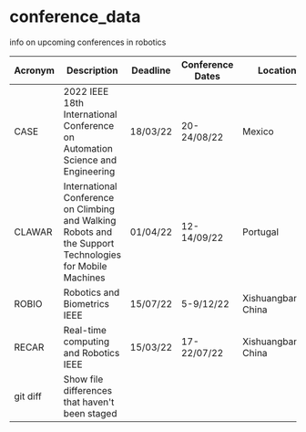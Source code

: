 # conference_data
info on upcoming conferences in robotics

| Acronym | Description | Deadline | Conference Dates | Location | Link |
| --- | --- | --- | --- | --- | --- |
| CASE | 2022 IEEE 18th International Conference on Automation Science and Engineering | 18/03/22 | 20-24/08/22 | Mexico | http://www.case2022.org/Resource/Call%20for%20Papers/index.html |
| CLAWAR | International Conference on Climbing and Walking Robots and the Support Technologies for Mobile Machines | 01/04/22 | 12-14/09/22 | Portugal | https://clawar.org.clawar2022/ |
| ROBIO | Robotics and Biometrics IEEE | 15/07/22 | 5-9/12/22 | Xishuangbanna, China | www.robio2022.org |
| RECAR | Real-time computing and Robotics IEEE | 15/03/22 | 17-22/07/22 | Xishuangbanna, China | www.ieee-recar.org |
| git diff | Show file differences that haven't been staged |  |  |  |  |
